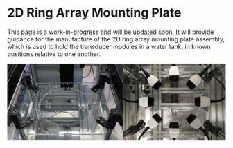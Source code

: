 # 2D Ring Array Mounting Plate

This page is a work-in-progress and will be updated soon. 
It will provide guidance for the manufacture of the 2D ring array mounting plate assembly, which is used to hold the transducer modules in a water tank, in known positions relative to one another.

![mounting-plate-summary-image](img/2D-ring-array-mounting-plate/mounting-plate-summary-image.png)

